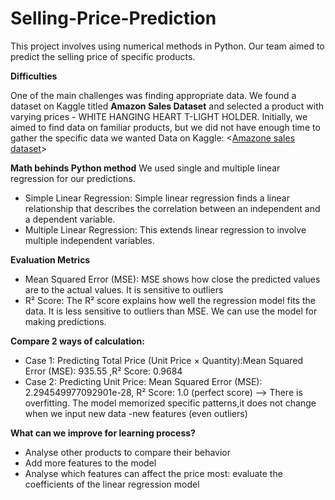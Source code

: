 # Selling-Price-Prediction
This project involves using numerical methods in Python. Our team aimed to predict the selling price of specific products.

**Difficulties**

One of the main challenges was finding appropriate data. We found a dataset on Kaggle titled **Amazon Sales Dataset** and selected a product with varying prices - WHITE HANGING HEART T-LIGHT HOLDER. Initially, we aimed to find data on familiar products, but we did not have enough time to gather the specific data we wanted
Data on Kaggle: <[Amazone sales dataset](https://www.kaggle.com/code/mehakiftikhar/amazon-sales-dataset-eda/input)> 

**Math behinds Python method**
We used single and multiple linear regression for our predictions.
- Simple Linear Regression: Simple linear regression finds a linear relationship that describes the correlation between an independent and a dependent variable.
- Multiple Linear Regression: This extends linear regression to involve multiple independent variables.
  
**Evaluation Metrics**
- Mean Squared Error (MSE): MSE shows how close the predicted values are to the actual values. It is sensitive to outliers
- R² Score: The R² score explains how well the regression model fits the data. It is less sensitive to outliers than MSE. We can use the model for making predictions. 

**Compare 2 ways of calculation:**
- Case 1: Predicting Total Price (Unit Price × Quantity):Mean Squared Error (MSE): 935.55 ,R² Score: 0.9684
- Case 2: Predicting Unit Price:  Mean Squared Error (MSE): 2.294549977092901e-28, R² Score: 1.0 (perfect score)
  --> There is overfitting. The model memorized specific patterns,it does not change when we input new data -new features (even outliers)
  
**What can we improve for learning process?**
- Analyse other products to compare their behavior
- Add more features to the model
- Analyse which features can affect the price most:  evaluate the coefficients of the linear regression model
